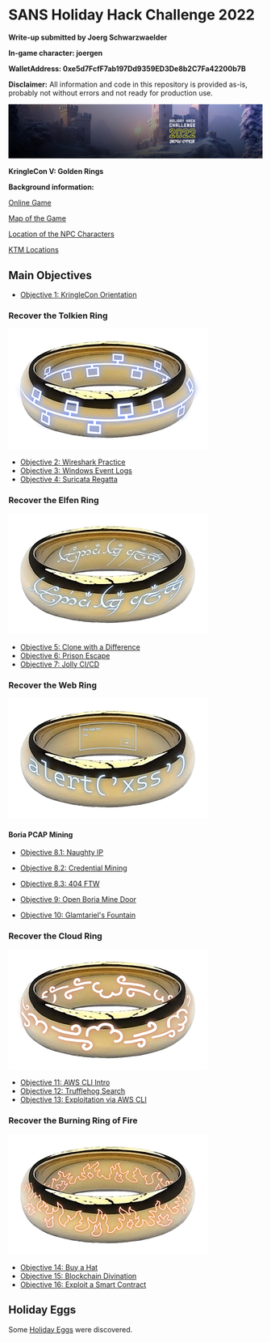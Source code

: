 # SANS Holiday Hack Challenge 2022
**Write-up submitted by Joerg Schwarzwaelder**  

**In-game character: joergen** 

**WalletAddress: 0xe5d7FcfF7ab197Dd9359ED3De8b2C7Fa42200b7B**

**Disclaimer:** All information and code in this repository is provided as-is, probably not without errors and not ready for production use.

![HHC2022 Logo](https://github.com/joergschwarzwaelder/hhc2022/blob/main/images/hhc2022-logo.jpg) 

**KringleCon V: Golden Rings**

**Background information:**


[Online Game](https://2022.kringlecon.com/)

[Map of the Game](https://github.com/joergschwarzwaelder/hhc2022/blob/main/Map.md)

[Location of the NPC Characters](https://github.com/joergschwarzwaelder/hhc2022/blob/main/NPC%20Directory.md)

[KTM Locations](https://github.com/joergschwarzwaelder/hhc2022/blob/main/KTM%20Locations.md)

## Main Objectives

 - [Objective 1: KringleCon Orientation](https://github.com/joergschwarzwaelder/hhc2022/tree/main/Objective-1)
### Recover the Tolkien Ring
![The Tolkien Ring](https://github.com/joergschwarzwaelder/hhc2022/blob/main/images/tolkien_ring.png)
  - [Objective 2: Wireshark Practice](https://github.com/joergschwarzwaelder/hhc2022/tree/main/Objective-2)
 - [Objective 3: Windows Event Logs](https://github.com/joergschwarzwaelder/hhc2022/tree/main/Objective-3)
  - [Objective 4: Suricata Regatta](https://github.com/joergschwarzwaelder/hhc2022/tree/main/Objective-4)
### Recover the Elfen Ring
![The Tolkien Ring](https://github.com/joergschwarzwaelder/hhc2022/blob/main/images/elfen_ring.png)
  - [Objective 5: Clone with a Difference](https://github.com/joergschwarzwaelder/hhc2022/tree/main/Objective-5)
  - [Objective 6: Prison Escape](https://github.com/joergschwarzwaelder/hhc2022/tree/main/Objective-6)
  - [Objective 7: Jolly CI/CD](https://github.com/joergschwarzwaelder/hhc2022/tree/main/Objective-7)
### Recover the Web Ring 
 ![The Web Ring](https://github.com/joergschwarzwaelder/hhc2022/blob/main/images/web_ring.png)
#### Boria PCAP Mining
  - [Objective 8.1: Naughty IP](https://github.com/joergschwarzwaelder/hhc2022/tree/main/Objective-8)
  - [Objective 8.2: Credential Mining](https://github.com/joergschwarzwaelder/hhc2022/tree/main/Objective-8)
  - [Objective 8.3: 404 FTW](https://github.com/joergschwarzwaelder/hhc2022/tree/main/Objective-8)

  - [Objective 9: Open Boria Mine Door](https://github.com/joergschwarzwaelder/hhc2022/tree/main/Objective-9)
  - [Objective 10: Glamtariel's Fountain](https://github.com/joergschwarzwaelder/hhc2022/tree/main/Objective-10)
### Recover the Cloud Ring
![The Cloud Ring](https://github.com/joergschwarzwaelder/hhc2022/blob/main/images/cloud_ring.png)
  - [Objective 11: AWS CLI Intro](https://github.com/joergschwarzwaelder/hhc2022/tree/main/Objective-11)
  - [Objective 12: Trufflehog Search](https://github.com/joergschwarzwaelder/hhc2022/tree/main/Objective-12)
  - [Objective 13: Exploitation via AWS CLI](https://github.com/joergschwarzwaelder/hhc2022/tree/main/Objective-13)
### Recover the Burning Ring of Fire
 ![The Burning Ring of Fire](https://github.com/joergschwarzwaelder/hhc2022/blob/main/images/brof.png)
  - [Objective 14: Buy a Hat](https://github.com/joergschwarzwaelder/hhc2022/tree/main/Objective-14)
  - [Objective 15: Blockchain Divination](https://github.com/joergschwarzwaelder/hhc2022/tree/main/Objective-15)
  - [Objective 16: Exploit a Smart Contract](https://github.com/joergschwarzwaelder/hhc2022/tree/main/Objective-16)

## Holiday Eggs
Some [Holiday Eggs](https://github.com/joergschwarzwaelder/hhc2022/blob/main/Holiday%20Eggs.md) were discovered.
